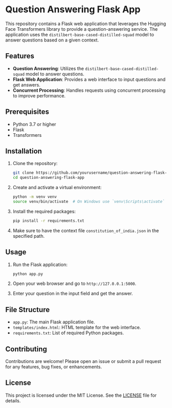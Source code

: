 # Question Answering Flask App

This repository contains a Flask web application that leverages the Hugging Face Transformers library to provide a question-answering service. The application uses the `distilbert-base-cased-distilled-squad` model to answer questions based on a given context.

## Features

- **Question Answering**: Utilizes the `distilbert-base-cased-distilled-squad` model to answer questions.
- **Flask Web Application**: Provides a web interface to input questions and get answers.
- **Concurrent Processing**: Handles requests using concurrent processing to improve performance.

## Prerequisites

- Python 3.7 or higher
- Flask
- Transformers

## Installation

1. Clone the repository:
    ```sh
    git clone https://github.com/yourusername/question-answering-flask-app.git
    cd question-answering-flask-app
    ```

2. Create and activate a virtual environment:
    ```sh
    python -m venv venv
    source venv/bin/activate  # On Windows use `venv\Scripts\activate`
    ```

3. Install the required packages:
    ```sh
    pip install -r requirements.txt
    ```

4. Make sure to have the context file `constitution_of_india.json` in the specified path.

## Usage

1. Run the Flask application:
    ```sh
    python app.py
    ```

2. Open your web browser and go to `http://127.0.0.1:5000`.

3. Enter your question in the input field and get the answer.

## File Structure

- `app.py`: The main Flask application file.
- `templates/index.html`: HTML template for the web interface.
- `requirements.txt`: List of required Python packages.

## Contributing

Contributions are welcome! Please open an issue or submit a pull request for any features, bug fixes, or enhancements.

## License

This project is licensed under the MIT License. See the [LICENSE](LICENSE) file for details.
